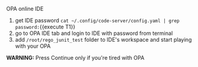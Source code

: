 OPA online IDE

1. get IDE password `cat ~/.config/code-server/config.yaml | grep password:`{{execute T1}}
1. go to OPA IDE tab and login to IDE with password from terminal
1. add `/root/rego_junit_test` folder to IDE's workspace and start playing with your OPA

**WARNING:** Press Continue only if you're tired with OPA
